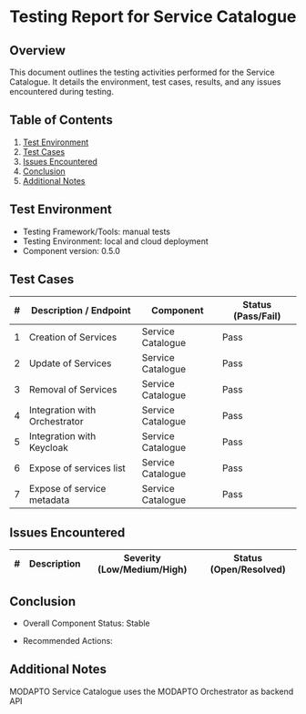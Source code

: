 # Testing Report for Service Catalogue

## Overview

This document outlines the testing activities performed for the Service Catalogue. It details the environment, test cases, results, and any issues encountered during testing.

## Table of Contents

1. [Test Environment](#test-environment)
2. [Test Cases](#test-cases)
3. [Issues Encountered](#issues-encountered)
4. [Conclusion](#conclusion)
5. [Additional Notes](#additional-notes)

## Test Environment

- Testing Framework/Tools: manual tests
- Testing Environment: local and cloud deployment
- Component version: 0.5.0

## Test Cases

| # | Description / Endpoint | Component | Status (Pass/Fail) |
| -------------- | -- | -- | -- |
| 1 | Creation of Services | Service Catalogue | Pass |
| 2 | Update of Services | Service Catalogue | Pass |
| 3 | Removal of Services | Service Catalogue | Pass |
| 4 | Integration with Orchestrator | Service Catalogue | Pass |
| 5 | Integration with Keycloak | Service Catalogue | Pass |
| 6 | Expose of services list | Service Catalogue | Pass |
| 7 | Expose of service metadata | Service Catalogue | Pass |


## Issues Encountered

| # | Description | Severity (Low/Medium/High) | Status (Open/Resolved) |
| -------------- | -- | -- | -- |

## Conclusion

- Overall Component Status: Stable

- Recommended Actions:

## Additional Notes

MODAPTO Service Catalogue uses the MODAPTO Orchestrator as backend API
